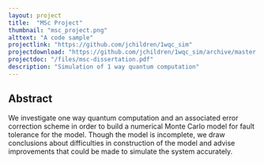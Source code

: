 ```yaml
---
layout: project
title:  "MSc Project"
thumbnail: "msc_project.png"
alttext: "A code sample"
projectlink: "https://github.com/jchildren/1wqc_sim"
projectdownload: "https://github.com/jchildren/1wqc_sim/archive/master.zip"
projectdoc: "/files/msc-dissertation.pdf"
description: "Simulation of 1 way quantum computation"
---
```


Abstract
-----------------------------
We investigate one way quantum computation and an associated error correction scheme in order to build a numerical Monte Carlo model for fault tolerance for the model. Though the model is incomplete, we draw conclusions about difficulties in construction of the model and advise improvements that could be made to simulate the system accurately.